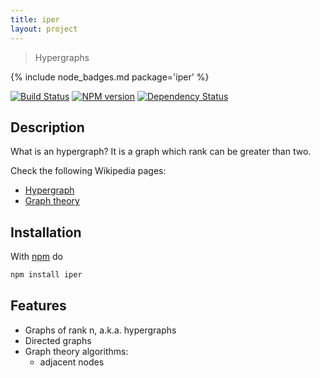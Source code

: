```yaml
---
title: iper
layout: project
---
```


> Hypergraphs

{% include node_badges.md package='iper' %}

[![Build Status](https://travis-ci.org/fibo/iper.png?branch=master)](https://travis-ci.org/fibo/iper.png?branch=master) [![NPM version](https://badge.fury.io/js/iper.png)](http://badge.fury.io/js/iper) [![Dependency Status](https://gemnasium.com/fibo/iper.png)](https://gemnasium.com/fibo/iper)

## Description

What is an hypergraph? It is a graph which rank can be greater than two.

Check the following Wikipedia pages:

* [Hypergraph](https://en.wikipedia.org/wiki/Hypergraph)
* [Graph theory](https://en.wikipedia.org/wiki/Graph_theory)

## Installation

With [npm](https://npmjs.org/) do

```bash
npm install iper
```

## Features

* Graphs of rank n, a.k.a. hypergraphs
* Directed graphs
* Graph theory algorithms:
  * adjacent nodes

